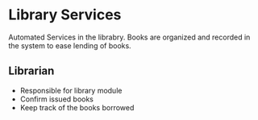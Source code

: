 # Library Services
Automated Services in the librabry. Books are organized and recorded in the system to ease lending of books.

## Librarian
- Responsible for library module
- Confirm issued books
- Keep track of the books borrowed

<!--
## Study materials for students
- Ability to upload study materials
- Study materials can be class specific
- Students can download the materials anytime they need
    
## Question papers for students
- Ability to upload question papers for students
-->